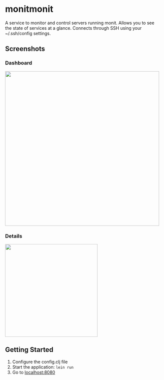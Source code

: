 # monitmonit

A service to monitor and control servers running monit.
Allows you to see the state of services at a glance.
Connects through SSH using your ~/.ssh/config settings.

## Screenshots

### Dashboard

<img width="500" src="http://f.cl.ly/items/3F0s2i1b0Y2w2a2T1H2l/monitmonit-dashboard.png" />

### Details

<img width="300" src="http://f.cl.ly/items/40230k0c3F2Z0K112V0n/monitmonit-details.png" />

## Getting Started

1. Configure the config.clj file
2. Start the application: `lein run`
3. Go to [localhost:8080](http://localhost:8080/)
